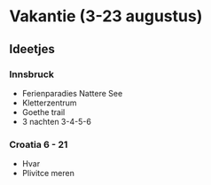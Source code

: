 # Vakantie (3-23 augustus)

 ## Ideetjes

 ### Innsbruck
- Ferienparadies Nattere See
- Kletterzentrum
- Goethe trail
- 3 nachten 3-4-5-6

 ### Croatia 6 - 21
 - Hvar
 - Plivitce meren



